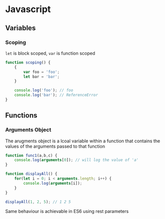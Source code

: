 # Javascript

## Variables
### Scoping
`let` is block scoped, `var` is function scoped
```js
function scoping() {
    {
        var foo = 'foo';
        let bar = 'bar';
    }

    console.log('foo'); // foo
    console.log('bar'); // ReferenceError
}
```

## Functions
### Arguments Object
The arugments object is a lcoal variable within a function that contains the values of the arguments passed to that function

```js
function func1(a,b,c) {
    console.log(arguments[0]); // will log the value of 'a'
}
```
```js
function displayAll() {
    for(let i = 0; i < arguments.length; i++) {
        console.log(arguments[i]);
    }
}

displayAll(1, 2, 5); // 1 2 5
```
Same behaviour is achievable in ES6 using rest parameters